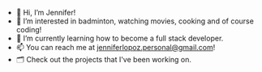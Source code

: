 - 👋 Hi, I’m Jennifer!
- 👀 I’m interested in badminton, watching movies, cooking and of course coding!
- 🌱 I’m currently learning how to become a full stack developer.
- 📫 You can reach me at jenniferlopoz.personal@gmail.com!
- 🗂 Check out the projects that I've been working on.

<!---
jensjlopoz/jensjlopoz is a ✨ special ✨ repository because its `README.md` (this file) appears on your GitHub profile.
You can click the Preview link to take a look at your changes.
--->
